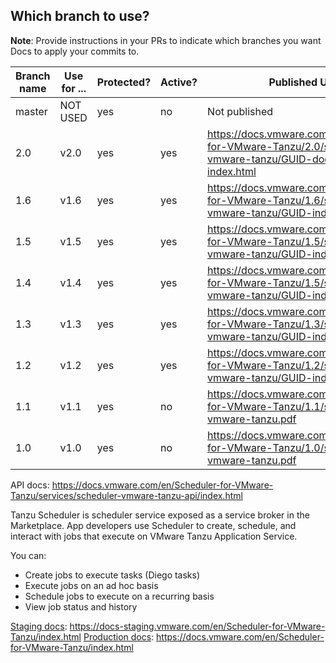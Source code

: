 ## Which branch to use?

**Note**: Provide instructions in your PRs to indicate which branches you want Docs to apply your commits to.

| Branch name | Use for ... | Protected?   | Active? | Published URL |
|-------------| ------------| -------------| --------| --------------|
| master      | NOT USED    | yes          | no      | Not published |
| 2.0         | v2.0        | yes          | yes     | https://docs.vmware.com/en/Scheduler-for-VMware-Tanzu/2.0/scheduler-vmware-tanzu/GUID-docs-content-index.html |
| 1.6         | v1.6        | yes          | yes     | https://docs.vmware.com/en/Scheduler-for-VMware-Tanzu/1.6/scheduler-vmware-tanzu/GUID-index.html |
| 1.5         | v1.5        | yes          | yes     | https://docs.vmware.com/en/Scheduler-for-VMware-Tanzu/1.5/scheduler-vmware-tanzu/GUID-index.html |
| 1.4         | v1.4        | yes          | yes     | https://docs.vmware.com/en/Scheduler-for-VMware-Tanzu/1.5/scheduler-vmware-tanzu/GUID-index.html |
| 1.3         | v1.3        | yes          | yes     | https://docs.vmware.com/en/Scheduler-for-VMware-Tanzu/1.3/scheduler-vmware-tanzu/GUID-index.html |
| 1.2         | v1.2        | yes          | yes     | https://docs.vmware.com/en/Scheduler-for-VMware-Tanzu/1.2/scheduler-vmware-tanzu/GUID-index.html |
| 1.1         | v1.1        | yes          | no      | https://docs.vmware.com/en/Scheduler-for-VMware-Tanzu/1.1/scheduler-vmware-tanzu.pdf |
| 1.0         | v1.0        | yes          | no      | https://docs.vmware.com/en/Scheduler-for-VMware-Tanzu/1.0/scheduler-vmware-tanzu.pdf |

API docs: https://docs.vmware.com/en/Scheduler-for-VMware-Tanzu/services/scheduler-vmware-tanzu-api/index.html


Tanzu Scheduler is scheduler service exposed as a service broker in the Marketplace. App developers use Scheduler to create, schedule, and interact with jobs that execute on VMware Tanzu Application Service.

You can:

* Create jobs to execute tasks (Diego tasks)
* Execute jobs on an ad hoc basis
* Schedule jobs to execute on a recurring basis
* View job status and history

[Staging docs](https://docs-staging.vmware.com/en/Scheduler-for-VMware-Tanzu/index.html): https://docs-staging.vmware.com/en/Scheduler-for-VMware-Tanzu/index.html
[Production docs](https://docs.vmware.com/en/Scheduler-for-VMware-Tanzu/index.html): https://docs.vmware.com/en/Scheduler-for-VMware-Tanzu/index.html
